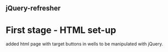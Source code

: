 ## jQuery-refresher

# First stage - HTML set-up
added html page with target buttons in wells to be manipulated with jQuery.
